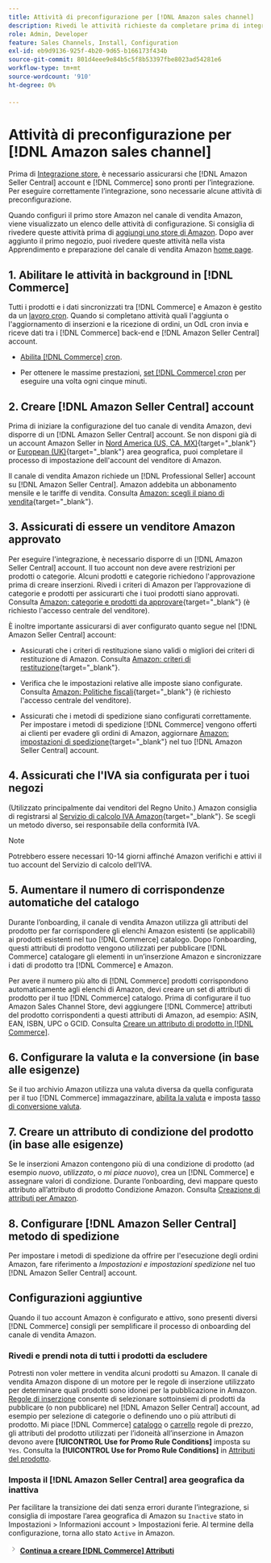 ```yaml
---
title: Attività di preconfigurazione per [!DNL Amazon sales channel]
description: Rivedi le attività richieste da completare prima di integrare il tuo archivio Adobe Commerce o Magento Open Source nel Sales Channel Amazon.
role: Admin, Developer
feature: Sales Channels, Install, Configuration
exl-id: eb9d9136-925f-4b20-9d65-b166173f434b
source-git-commit: 801d4eee9e84b5c5f8b53397fbe8023ad54281e6
workflow-type: tm+mt
source-wordcount: '910'
ht-degree: 0%

---
```


# Attività di preconfigurazione per [!DNL Amazon sales channel]

Prima di [Integrazione store](./store-integration.md), è necessario assicurarsi che [!DNL Amazon Seller Central] account e [!DNL Commerce] sono pronti per l’integrazione. Per eseguire correttamente l’integrazione, sono necessarie alcune attività di preconfigurazione.

Quando configuri il primo store Amazon nel canale di vendita Amazon, viene visualizzato un elenco delle attività di configurazione. Si consiglia di rivedere queste attività prima di [aggiungi uno store di Amazon](./store-integration.md). Dopo aver aggiunto il primo negozio, puoi rivedere queste attività nella vista Apprendimento e preparazione del canale di vendita Amazon [home page](./amazon-sales-channel-home.md).

## 1. Abilitare le attività in background in [!DNL Commerce]

Tutti i prodotti e i dati sincronizzati tra [!DNL Commerce] e Amazon è gestito da un [lavoro cron](https://experienceleague.adobe.com/docs/commerce-admin/systems/tools/cron.html). Quando si completano attività quali l&#39;aggiunta o l&#39;aggiornamento di inserzioni e la ricezione di ordini, un OdL cron invia e riceve dati tra i [!DNL Commerce] back-end e [!DNL Amazon Seller Central] account.

- [Abilita [!DNL Commerce] cron](https://experienceleague.adobe.com/docs/commerce-admin/systems/tools/cron.html).

- Per ottenere le massime prestazioni, [set [!DNL Commerce] cron](https://experienceleague.adobe.com/docs/commerce-admin/config/advanced/system.html) per eseguire una volta ogni cinque minuti.

## 2. Creare [!DNL Amazon Seller Central] account

Prima di iniziare la configurazione del tuo canale di vendita Amazon, devi disporre di un [!DNL Amazon Seller Central] account. Se non disponi già di un account Amazon Seller in [Nord America (US, CA, MX)](https://sell.amazon.com/){target="_blank"} or [European (UK)](https://sell.amazon.co.uk/sell-online/beginners-guide){target="_blank"} area geografica, puoi completare il processo di impostazione dell&#39;account del venditore di Amazon.

Il canale di vendita Amazon richiede un [!DNL Professional Seller] account su [!DNL Amazon Seller Central]. Amazon addebita un abbonamento mensile e le tariffe di vendita. Consulta [Amazon: scegli il piano di vendita](https://sell.amazon.com/pricing.html){target="_blank"}.

## 3. Assicurati di essere un venditore Amazon approvato

Per eseguire l&#39;integrazione, è necessario disporre di un [!DNL Amazon Seller Central] account. Il tuo account non deve avere restrizioni per prodotti o categorie. Alcuni prodotti e categorie richiedono l&#39;approvazione prima di creare inserzioni. Rivedi i criteri di Amazon per l’approvazione di categorie e prodotti per assicurarti che i tuoi prodotti siano approvati. Consulta [Amazon: categorie e prodotti da approvare](https://sellercentral.amazon.com/gp/help/200333160){target="_blank"} (è richiesto l&#39;accesso centrale del venditore).

È inoltre importante assicurarsi di aver configurato quanto segue nel [!DNL Amazon Seller Central] account:

- Assicurati che i criteri di restituzione siano validi o migliori dei criteri di restituzione di Amazon. Consulta [Amazon: criteri di restituzione](https://www.amazon.com/gp/help/customer/display.html){target="_blank"}.

- Verifica che le impostazioni relative alle imposte siano configurate. Consulta [Amazon: Politiche fiscali](https://sellercentral.amazon.com/gp/help/external/help.html){target="_blank"} (è richiesto l&#39;accesso centrale del venditore).

- Assicurati che i metodi di spedizione siano configurati correttamente. Per impostare i metodi di spedizione [!DNL Commerce] vengono offerti ai clienti per evadere gli ordini di Amazon, aggiornare [Amazon: impostazioni di spedizione](https://sellercentral.amazon.com/sbr/ref=xx_shipset_dnav_xx#shipping_templates){target="_blank"} nel tuo [!DNL Amazon Seller Central] account.

## 4. Assicurati che l&#39;IVA sia configurata per i tuoi negozi

(Utilizzato principalmente dai venditori del Regno Unito.) Amazon consiglia di registrarsi al [Servizio di calcolo IVA Amazon](https://sell.amazon.co.uk/learn/vat-resources#vat-services-on-amazon){target="_blank"}. Se scegli un metodo diverso, sei responsabile della conformità IVA.

>[!NOTE]
>
>Potrebbero essere necessari 10-14 giorni affinché Amazon verifichi e attivi il tuo account del Servizio di calcolo dell’IVA.

## 5. Aumentare il numero di corrispondenze automatiche del catalogo

Durante l’onboarding, il canale di vendita Amazon utilizza gli attributi del prodotto per far corrispondere gli elenchi Amazon esistenti (se applicabili) ai prodotti esistenti nel tuo [!DNL Commerce] catalogo. Dopo l’onboarding, questi attributi di prodotto vengono utilizzati per pubblicare [!DNL Commerce] catalogare gli elementi in un’inserzione Amazon e sincronizzare i dati di prodotto tra [!DNL Commerce] e Amazon.

Per avere il numero più alto di [!DNL Commerce] prodotti corrispondono automaticamente agli elenchi di Amazon, devi creare un set di attributi di prodotto per il tuo [!DNL Commerce] catalogo. Prima di configurare il tuo Amazon Sales Channel Store, devi aggiungere [!DNL Commerce] attributi del prodotto corrispondenti a questi attributi di Amazon, ad esempio: ASIN, EAN, ISBN, UPC o GCID. Consulta [Creare un attributo di prodotto in [!DNL Commerce]](./ob-creating-magento-attributes.md).

## 6. Configurare la valuta e la conversione (in base alle esigenze)

Se il tuo archivio Amazon utilizza una valuta diversa da quella configurata per il tuo [!DNL Commerce] immagazzinare, [abilita la valuta](https://experienceleague.adobe.com/docs/commerce-admin/config/general/currency-setup.html) e imposta [tasso di conversione valuta](https://experienceleague.adobe.com/docs/commerce-admin/stores-sales/site-store/currency/currency-update.html).

## 7. Creare un attributo di condizione del prodotto (in base alle esigenze)

Se le inserzioni Amazon contengono più di una condizione di prodotto (ad esempio _nuovo_, _utilizzato_, o _mi piace nuovo_), crea un [!DNL Commerce] e assegnare valori di condizione. Durante l’onboarding, devi mappare questo attributo all’attributo di prodotto Condizione Amazon. Consulta [Creazione di attributi per Amazon](./ob-creating-magento-attributes.md).

## 8. Configurare [!DNL Amazon Seller Central] metodo di spedizione

Per impostare i metodi di spedizione da offrire per l&#39;esecuzione degli ordini Amazon, fare riferimento a _Impostazioni e impostazioni spedizione_ nel tuo [!DNL Amazon Seller Central] account.

## Configurazioni aggiuntive

Quando il tuo account Amazon è configurato e attivo, sono presenti diversi [!DNL Commerce] consigli per semplificare il processo di onboarding del canale di vendita Amazon.

### Rivedi e prendi nota di tutti i prodotti da escludere

Potresti non voler mettere in vendita alcuni prodotti su Amazon. Il canale di vendita Amazon dispone di un motore per le regole di inserzione utilizzato per determinare quali prodotti sono idonei per la pubblicazione in Amazon. [Regole di inserzione](./listing-rules.md) consente di selezionare sottoinsiemi di prodotti da pubblicare (o non pubblicare) nel [!DNL Amazon Seller Central] account, ad esempio per selezione di categorie o definendo uno o più attributi di prodotto. Mi piace [!DNL Commerce] [catalogo](https://experienceleague.adobe.com/docs/commerce-admin/marketing/promotions/catalog-rules/price-rules-catalog.html) o [carrello](https://experienceleague.adobe.com/docs/commerce-admin/marketing/promotions/cart-rules/price-rules-cart.html) regole di prezzo, gli attributi del prodotto utilizzati per l’idoneità all’inserzione in Amazon devono avere **[!UICONTROL Use for Promo Rule Conditions]** imposta su `Yes`. Consulta la **[!UICONTROL Use for Promo Rule Conditions]** in [Attributi del prodotto](https://experienceleague.adobe.com/docs/commerce-admin/catalog/product-attributes/product-attributes.html).

### Imposta il [!DNL Amazon Seller Central] area geografica da inattiva

Per facilitare la transizione dei dati senza errori durante l’integrazione, si consiglia di impostare l’area geografica di Amazon su `Inactive` stato in Impostazioni > Informazioni account > Impostazioni ferie. Al termine della configurazione, torna allo stato `Active` in Amazon.

![Icona Successivo](assets/btn-next.png) [**Continua a creare [!DNL Commerce] Attributi**](./ob-creating-magento-attributes.md)
